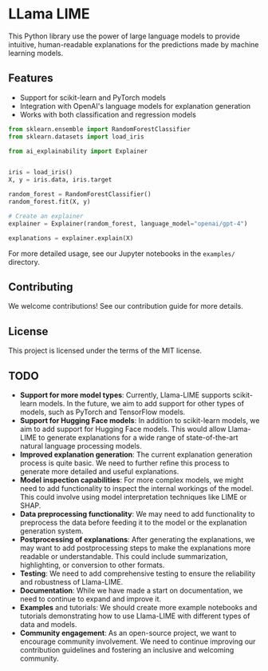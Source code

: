 # LLama LIME

This Python library use the power of large language models to provide intuitive, human-readable explanations for the predictions made by machine learning models.

## Features

- Support for scikit-learn and PyTorch models
- Integration with OpenAI's language models for explanation generation
- Works with both classification and regression models

```python
from sklearn.ensemble import RandomForestClassifier
from sklearn.datasets import load_iris

from ai_explainability import Explainer


iris = load_iris()
X, y = iris.data, iris.target

random_forest = RandomForestClassifier()
random_forest.fit(X, y)

# Create an explainer
explainer = Explainer(random_forest, language_model="openai/gpt-4")

explanations = explainer.explain(X)
```

For more detailed usage, see our Jupyter notebooks in the `examples/` directory.

## Contributing

We welcome contributions! See our contribution guide for more details.

## License

This project is licensed under the terms of the MIT license.

## TODO

- **Support for more model types**: Currently, Llama-LIME supports scikit-learn models. In the future, we aim to add support for other types of models, such as PyTorch and TensorFlow models.
- **Support for Hugging Face models**: In addition to scikit-learn models, we aim to add support for Hugging Face models. This would allow Llama-LIME to generate explanations for a wide range of state-of-the-art natural language processing models.
- **Improved explanation generation**: The current explanation generation process is quite basic. We need to further refine this process to generate more detailed and useful explanations.
- **Model inspection capabilities**: For more complex models, we might need to add functionality to inspect the internal workings of the model. This could involve using model interpretation techniques like LIME or SHAP.
- **Data preprocessing functionality**: We may need to add functionality to preprocess the data before feeding it to the model or the explanation generation system.
- **Postprocessing of explanations**: After generating the explanations, we may want to add postprocessing steps to make the explanations more readable or understandable. This could include summarization, highlighting, or conversion to other formats.
- **Testing**: We need to add comprehensive testing to ensure the reliability and robustness of Llama-LIME.
- **Documentation**: While we have made a start on documentation, we need to continue to expand and improve it.
- **Examples** and tutorials: We should create more example notebooks and tutorials demonstrating how to use Llama-LIME with different types of data and models.
- **Community engagement**: As an open-source project, we want to encourage community involvement. We need to continue improving our contribution guidelines and fostering an inclusive and welcoming community.
